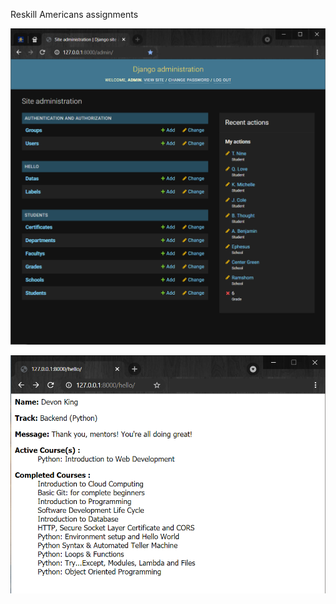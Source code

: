 Reskill Americans assignments

![Django Assignment #2](./05%20Django/Django%20admin%20panel.png?raw=true "Django Assignment #2")

![Django Assignment #1](./05%20Django/Django_assignment.png?raw=true "Django Assignment #1")
